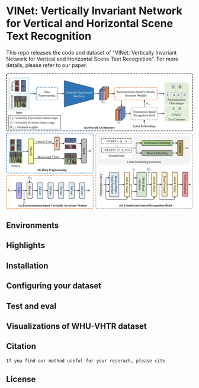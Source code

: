 # VINet: Vertically Invariant Network for Vertical and Horizontal Scene Text Recognition
This repo releases the code and dataset of "VINet: Vertically Invariant Network for Vertical and Horizontal Scene Text Recognition". 
For more details, please refer to our paper.

![Architecture](./Architecture.png)


## Environments



## Highlights


## Installation


## Configuring your dataset


## Test and eval


## Visualizations of WHU-VHTR dataset

## Citation
```bash
If you find our method useful for your reserach, please cite
```
## License

